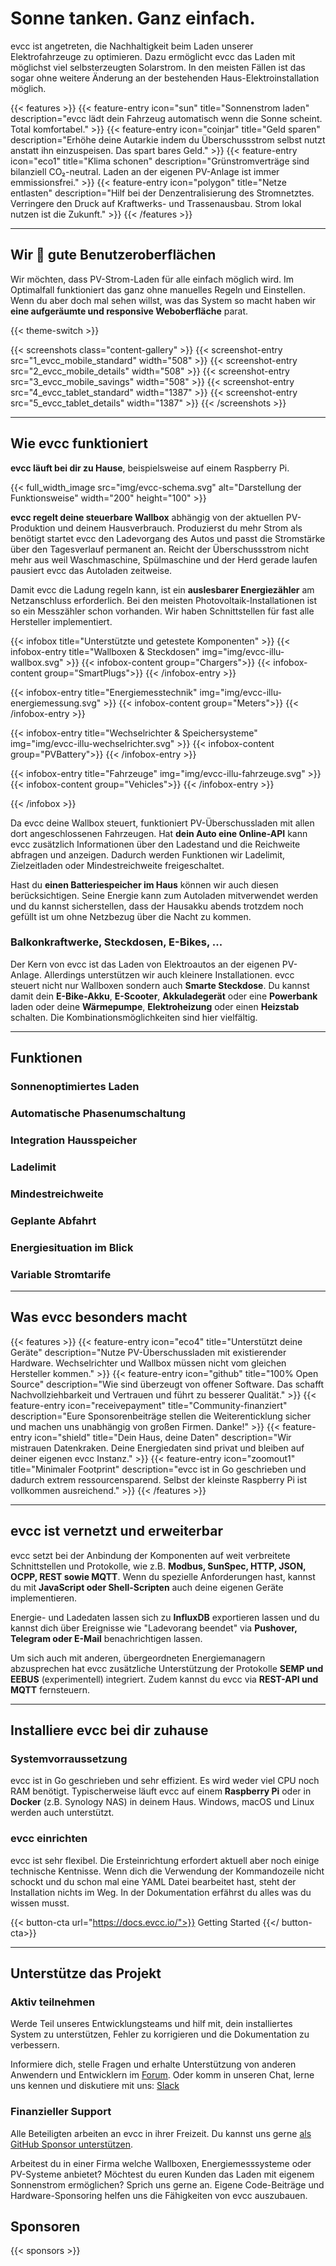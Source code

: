 # Sonne tanken. Ganz einfach.

evcc ist angetreten, die Nachhaltigkeit beim Laden unserer Elektrofahrzeuge zu optimieren. Dazu ermöglicht evcc das Laden mit möglichst viel selbsterzeugten Solarstrom. In den meisten Fällen ist das sogar ohne weitere Änderung an der bestehenden Haus-Elektroinstallation möglich.

{{< features >}}
{{< feature-entry
    icon="sun"
    title="Sonnenstrom laden"
    description="evcc lädt dein Fahrzeug automatisch wenn die Sonne scheint. Total komfortabel." >}}
{{< feature-entry
    icon="coinjar"
    title="Geld sparen"
    description="Erhöhe deine Autarkie indem du Überschussstrom selbst nutzt anstatt ihn einzuspeisen. Das spart bares Geld." >}}
{{< feature-entry
    icon="eco1"
    title="Klima schonen"
    description="Grünstromverträge sind bilanziell CO₂-neutral. Laden an der eigenen PV-Anlage ist immer emmissionsfrei." >}}
{{< feature-entry
    icon="polygon"
    title="Netze entlasten"
    description="Hilf bei der Denzentralisierung des Stromnetztes. Verringere den Druck auf Kraftwerks- und Trassenausbau. Strom lokal nutzen ist die Zukunft." >}}
{{< /features >}}

---

## Wir 💚 gute Benutzeroberflächen

Wir möchten, dass PV-Strom-Laden für alle einfach möglich wird. Im Optimalfall funktioniert das ganz ohne manuelles Regeln und Einstellen. Wenn du aber doch mal sehen willst, was das System so macht haben wir **eine aufgeräumte und responsive Weboberfläche** parat.

{{< theme-switch >}}

{{< screenshots class="content-gallery" >}}
{{< screenshot-entry src="1_evcc_mobile_standard" width="508" >}}
{{< screenshot-entry src="2_evcc_mobile_details" width="508" >}}
{{< screenshot-entry src="3_evcc_mobile_savings" width="508" >}}
{{< screenshot-entry src="4_evcc_tablet_standard" width="1387" >}}
{{< screenshot-entry src="5_evcc_tablet_details" width="1387" >}}
{{< /screenshots >}}

---

## Wie evcc funktioniert

**evcc läuft bei dir zu Hause**, beispielsweise auf einem Raspberry Pi.

{{< full_width_image src="img/evcc-schema.svg" alt="Darstellung der Funktionsweise" width="200" height="100" >}}

**evcc regelt deine steuerbare Wallbox** abhängig von der aktuellen PV-Produktion und deinem Hausverbrauch. Produzierst du mehr Strom als benötigt startet evcc den Ladevorgang des Autos und passt die Stromstärke über den Tagesverlauf permanent an. Reicht der Überschussstrom nicht mehr aus weil Waschmaschine, Spülmaschine und der Herd gerade laufen pausiert evcc das Autoladen zeitweise.

Damit evcc die Ladung regeln kann, ist ein **auslesbarer Energiezähler** am Netzanschluss erforderlich. Bei den meisten Photovoltaik-Installationen ist so ein Messzähler schon vorhanden. Wir haben Schnittstellen für fast alle Hersteller implementiert.

{{< infobox title="Unterstützte und getestete Komponenten" >}}
{{< infobox-entry title="Wallboxen & Steckdosen" img="img/evcc-illu-wallbox.svg" >}}
{{< infobox-content group="Chargers">}}
{{< infobox-content group="SmartPlugs">}}
{{< /infobox-entry >}}

{{< infobox-entry title="Energiemesstechnik" img="img/evcc-illu-energiemessung.svg" >}}
{{< infobox-content group="Meters">}}
{{< /infobox-entry >}}

{{< infobox-entry title="Wechselrichter & Speichersysteme" img="img/evcc-illu-wechselrichter.svg" >}}
{{< infobox-content group="PVBattery">}}
{{< /infobox-entry >}}

{{< infobox-entry title="Fahrzeuge" img="img/evcc-illu-fahrzeuge.svg" >}}
{{< infobox-content group="Vehicles">}}
{{< /infobox-entry >}}

{{< /infobox >}}

Da evcc deine Wallbox steuert, funktioniert PV-Überschussladen mit allen dort angeschlossenen Fahrzeugen. Hat **dein Auto eine Online-API** kann evcc zusätzlich Informationen über den Ladestand und die Reichweite abfragen und anzeigen. Dadurch werden Funktionen wir Ladelimit, Zielzeitladen oder Mindestreichweite freigeschaltet.

Hast du **einen Batteriespeicher im Haus** können wir auch diesen berücksichtigen. Seine Energie kann zum Autoladen mitverwendet werden und du kannst sicherstellen, dass der Hausakku abends trotzdem noch gefüllt ist um ohne Netzbezug über die Nacht zu kommen.

### Balkonkraftwerke, Steckdosen, E-Bikes, ...

Der Kern von evcc ist das Laden von Elektroautos an der eigenen PV-Anlage. Allerdings unterstützen wir auch kleinere Installationen. evcc steuert nicht nur Wallboxen sondern auch **Smarte Steckdose**. Du kannst damit dein **E-Bike-Akku**, **E-Scooter**, **Akkuladegerät** oder eine **Powerbank** laden oder deine **Wärmepumpe**, **Elektroheizung** oder einen **Heizstab** schalten. Die Kombinationsmöglichkeiten sind hier vielfältig.

---

## Funktionen

### Sonnenoptimiertes Laden

### Automatische Phasenumschaltung

### Integration Hausspeicher

### Ladelimit

### Mindestreichweite

### Geplante Abfahrt

### Energiesituation im Blick

### Variable Stromtarife


---

## Was evcc besonders macht

{{< features >}}
{{< feature-entry
    icon="eco4"
    title="Unterstützt deine Geräte"
    description="Nutze PV-Überschussladen mit existierender Hardware. Wechselrichter und Wallbox müssen nicht vom gleichen Hersteller kommen." >}}
{{< feature-entry
    icon="github"
    title="100% Open Source"
    description="Wie sind überzeugt von offener Software. Das schafft Nachvollziehbarkeit und Vertrauen und führt zu besserer Qualität." >}}
{{< feature-entry
    icon="receivepayment"
    title="Community-finanziert"
    description="Eure Sponsorenbeiträge stellen die Weiterenticklung sicher und machen uns unabhängig von großen Firmen. Danke!" >}}
{{< feature-entry
    icon="shield"
    title="Dein Haus, deine Daten"
    description="Wir mistrauen Datenkraken. Deine Energiedaten sind privat und bleiben auf deiner eigenen evcc Instanz." >}}
{{< feature-entry
    icon="zoomout1"
    title="Minimaler Footprint"
    description="evcc ist in Go geschrieben und dadurch extrem ressourcensparend. Selbst der kleinste Raspberry Pi ist vollkommen ausreichend." >}}
{{< /features >}}

---

## evcc ist vernetzt und erweiterbar

evcc setzt bei der Anbindung der Komponenten auf weit verbreitete Schnittstellen und Protokolle, wie z.B. **Modbus, SunSpec, HTTP, JSON, OCPP, REST sowie MQTT**. Wenn du spezielle Anforderungen hast, kannst du mit **JavaScript oder Shell-Scripten** auch deine eigenen Geräte implementieren.

Energie- und Ladedaten lassen sich zu **InfluxDB** exportieren lassen und du kannst dich über Ereignisse wie "Ladevorang beendet" via **Pushover, Telegram oder E-Mail** benachrichtigen lassen.

Um sich auch mit anderen, übergeordneten Energiemanagern abzusprechen hat evcc zusätzliche Unterstützung der Protokolle **SEMP und EEBUS** (experimentell) integriert. Zudem kannst du evcc via **REST-API und MQTT** fernsteuern.

---

## Installiere evcc bei dir zuhause

### Systemvorraussetzung

evcc ist in Go geschrieben und sehr effizient. Es wird weder viel CPU noch RAM benötigt. Typischerweise läuft evcc auf einem **Raspberry Pi** oder in **Docker** (z.B. Synology NAS) in deinem Haus. Windows, macOS und Linux werden auch unterstützt.

### evcc einrichten

evcc ist sehr flexibel. Die Ersteinrichtung erfordert aktuell aber noch einige technische Kentnisse. Wenn dich die Verwendung der Kommandozeile nicht schockt und du schon mal eine YAML Datei bearbeitet hast, steht der Installation nichts im Weg.
In der Dokumentation erfährst du alles was du wissen musst.

{{< button-cta url="https://docs.evcc.io/">}}
Getting Started
{{</ button-cta>}}

---

## Unterstütze das Projekt

### Aktiv teilnehmen

Werde Teil unseres Entwicklungsteams und hilf mit, dein installiertes System zu unterstützen, Fehler zu korrigieren und die Dokumentation zu verbessern.

Informiere dich, stelle Fragen und erhalte Unterstützung von anderen Anwendern und Entwicklern im [Forum](https://github.com/evcc-io/evcc/discussions).
Oder komm in unseren Chat, lerne uns kennen und diskutiere mit uns: [Slack](/slack)

### Finanzieller Support

Alle Beteiligten arbeiten an evcc in ihrer Freizeit. Du kannst uns gerne [als GitHub Sponsor unterstützen](https://docs.evcc.io/docs/sponsorship).

Arbeitest du in einer Firma welche Wallboxen, Energiemesssysteme oder PV-Systeme anbietet? Möchtest du euren Kunden das Laden mit eigenem Sonnenstrom ermöglichen? Sprich uns gerne an. Eigene Code-Beiträge und Hardware-Sponsoring helfen uns die Fähigkeiten von evcc auszubauen.

## Sponsoren

{{< sponsors >}}
